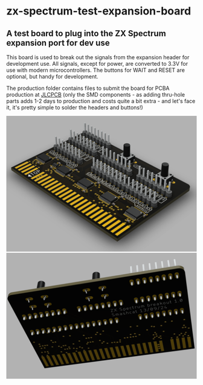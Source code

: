 # zx-spectrum-test-expansion-board

## A test board to plug into the ZX Spectrum expansion port for dev use

This board is used to break out the signals from the expansion header for development use. All signals, except for power, are converted to 3.3V for use with modern microcontrollers. The buttons for WAIT and RESET are optional, but handy for development.

The production folder contains files to submit the board for PCBA production at [JLCPCB](https://jlcpcb.com/) (only the SMD components - as adding thru-hole parts adds 1-2 days to production and costs quite a bit extra - and let's face it, it's pretty simple to solder the headers and buttons!)

![Render](./images/3D-front.png?raw=true)
![Render](./images/3D-back.png?raw=true)